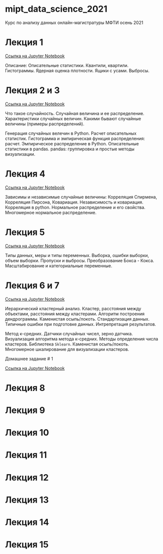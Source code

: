 # mipt_data_science_2021
Курс по анализу данных онлайн-магистратуры МФТИ осень 2021


# Лекция 1

[Ссылка на Jupyter Notebook](lessons/1_lesson.ipynb)


Описание: Описательные статистики. Квантили, квартили. Гистограммы. Ядерная оценка плотности.  Ящики с усами. Выбросы.

<!-- #region -->
# Лекция 2 и 3


[Ссылка на Jupyter Notebook](lessons/2-3_lessons.ipynb)
<!-- #endregion -->

Что такое случайность. Случайная величина и ее распределение. Характеристики случайных величин. Какими бывают случайные величины (примеры распределений).

Генерация случайных велечин в Python. Расчет описательных статистик. Гистограмма и эмпирическая функция распределения: расчет. Эмпирическое распределение в Python. Описательные статистики в pandas. pandas: группировка и простые методы визуализации.

# Лекция 4

[Ссылка на Jupyter Notebook](lessons/4_lesson.ipynb)

Зависимы и независимые случайные величины: Корреляция Спирмена, Корреляция Пирсона, Ковариация.
Независимость и ковариация. Корреляция в python. Нормальное распределение и его свойства. Многомерное нормальное распределение.

# Лекция 5

[Ссылка на Jupyter Notebook](lessons/5_lesson.ipynb)

Типы данных, меры и типы переменных. Выборка, ошибки выборки, объем выборки.
Пропуски и выбросы. Преобразование Бокса - Кокса. Масштабирование и категориальные переменные.

# Лекция 6 и 7

[Ссылка на Jupyter Notebook](lessons/6_7_lesson.ipynb)

Иерархический кластерный анализ. Кластер, расстояния между объектами, расстояния между кластерами. Алгоритм построения дендрограммы. Каменистая 
осыпь/локоть. Стандартизация данных. Типичные ошибки при подготовке данных. Интрепретация результатов.

Метод к-средних. Датчики случайных чисел, зерно датчика. Визуализация алгоритма метода к-средних. Методы определения числа кластеров. Библиотека `Sklearn`. 
Каменистая осыпь/локоть. Многомерное шкалирование для визуализации кластеров.

Домашнее задание # 1

[Ссылка на Jupyter Notebook](home_works/HW_1.ipynb)

# Лекция 8

# Лекция 9

# Лекция 10

# Лекция 11

# Лекция 12

# Лекция 13

# Лекция 14

# Лекция 15

